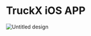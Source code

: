 # TruckX iOS APP

![Untitled design](https://github.com/user-attachments/assets/65f70133-d11f-48e4-9009-fe7a32b93702)
